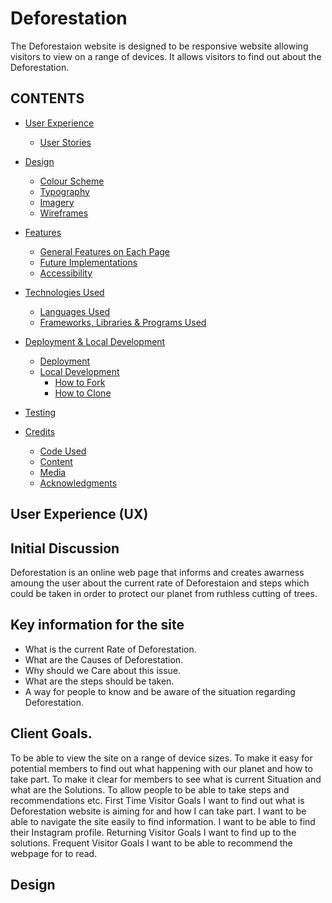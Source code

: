 # Deforestation 

The Deforestaion website is designed to be responsive website allowing visitors to view on a range of devices. It allows visitors to find out about the Deforestation.







## CONTENTS

* [User Experience](#user-experience-ux)
  * [User Stories](#user-stories)

* [Design](#design)
  * [Colour Scheme](#colour-scheme)
  * [Typography](#typography)
  * [Imagery](#imagery)
  * [Wireframes](#wireframes)

* [Features](#features)
  * [General Features on Each Page](#general-features-on-each-page)
  * [Future Implementations](#future-implementations)
  * [Accessibility](#accessibility)

* [Technologies Used](#technologies-used)
  * [Languages Used](#languages-used)
  * [Frameworks, Libraries & Programs Used](#frameworks-libraries--programs-used)

* [Deployment & Local Development](#deployment--local-development)
  * [Deployment](#deployment)
  * [Local Development](#local-development)
    * [How to Fork](#how-to-fork)
    * [How to Clone](#how-to-clone)

* [Testing](#testing)

* [Credits](#credits)
  * [Code Used](#code-used)
  * [Content](#content)
  * [Media](#media)
  * [Acknowledgments](#acknowledgments)



## User Experience (UX)

## Initial Discussion

Deforestation is an online web page that informs and creates awarness amoung the user about the current rate of Deforestaion and steps which could be taken in order to protect our planet from ruthless cutting of trees.



## Key information for the site

* What is the current Rate of Deforestation.
* What are the Causes of Deforestation.
* Why should we Care about this issue.
* What are the steps should be taken.
* A way for people to know and be aware of the situation regarding Deforestation.



## Client Goals.
To be able to view the site on a range of device sizes.
To make it easy for potential members to find out what happening with our planet and how to take part.
To make it clear for members to see what is current Situation and what are the Solutions.
To allow people to be able to take steps and recommendations etc.
First Time Visitor Goals
I want to find out what is Deforestation website is aiming for and how I can take part.
I want to be able to navigate the site easily to find information.
I want to be able to find their Instagram profile.
Returning Visitor Goals
I want to find up to the solutions.
Frequent Visitor Goals
I want to be able to recommend the webpage for to read.


## Design


